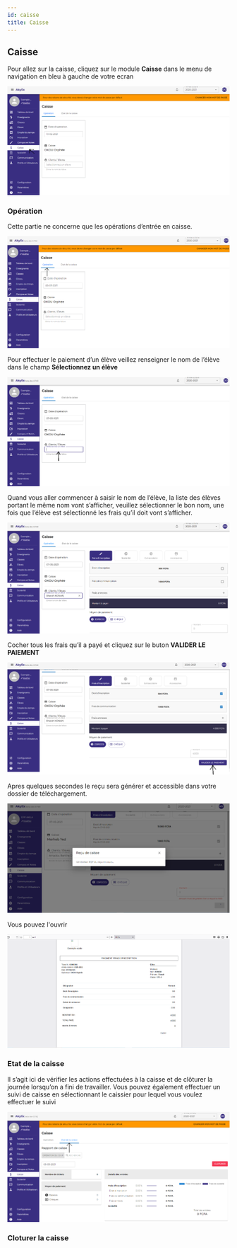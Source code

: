 ```yaml
---
id: caisse
title: Caisse
---
```


## Caisse

Pour allez sur la caisse, cliquez sur le module **Caisse** dans le menu de navigation en bleu à gauche de votre ecran

![img](../static/img/Caisse/Caisse1.PNG)

### Opération

Cette partie ne concerne que les opérations d’entrée en caisse.

![img](../static/img/Caisse/CaisseOperation.PNG)

Pour effectuer le paiement d’un élève veillez renseigner le nom de l’élève dans le champ **Sélectionnez un élève**

![img](../static/img/Caisse/CaisseR1.PNG)

Quand vous aller commencer à saisir le nom de l’élève,  la liste des élèves portant le même nom vont s’afficher, veuillez sélectionner le bon nom, une fois que l’élève est sélectionné les frais qu’il doit vont s’afficher.

![img](../static/img/Caisse/CaisseR2.PNG)

Cocher tous les frais qu’il a payé et cliquez sur le buton **VALIDER LE PAIEMENT**

![img](../static/img/Caisse/CaisseR3.PNG)

Apres quelques secondes le reçu sera générer et accessible dans votre dossier de téléchargement.

![img](../static/img/Caisse/CaisseGen.PNG)

Vous pouvez l'ouvrir 

![img](../static/img/Caisse/CaisseR4.PNG)


### Etat de la caisse

Il s’agit ici de vérifier les actions effectuées à la caisse et de clôturer la journée lorsqu’on a fini de travailler.
Vous pouvez également effectuer un suivi de caisse en sélectionnant le caissier pour lequel vous voulez effectuer le suivi

![img](../static/img/Caisse/CaisseEtat.PNG)

### Cloturer la caisse

